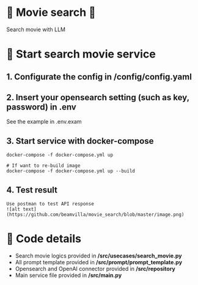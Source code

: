 # 🌟 Movie search 🌟
Search movie with LLM

# 🚀 Start search movie service
## 1. Configurate the config in /config/config.yaml
## 2. Insert your opensearch setting (such as key, password) in .env
See the example in .env.exam
## 3. Start service with docker-compose
```
docker-compose -f docker-compose.yml up

# If want to re-build image
docker-compose -f docker-compose.yml up --build
```

## 4. Test result
```
Use postman to test API response
![alt text](https://github.com/beamvilla/movie_search/blob/master/image.png)
```

# 🚀 Code details
- Search movie logics provided in **/src/usecases/search_movie.py**
- All prompt template provided in **/src/prompt/prompt_template.py**
- Opensearch and OpenAI connector provided in **/src/repository**
- Main service file provided in **/src/main.py**
